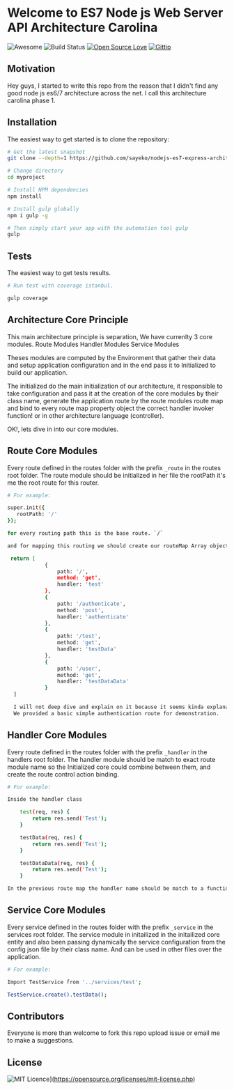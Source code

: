 # Welcome to ES7 Node js Web Server API Architecture Carolina
![Awesome](https://cdn.rawgit.com/sindresorhus/awesome/d7305f38d29fed78fa85652e3a63e154dd8e8829/media/badge.svg)
![Build Status](https://travis-ci.org/sayeko/nodejs-es7-clean-boilerplate.svg?branch=master)
[![Open Source Love](https://badges.frapsoft.com/os/v1/open-source.svg?v=103)](https://github.com/ellerbrock/open-source-badge/)
[![Gittip](https://cdn.rawgit.com/gratipay/gratipay-badge/2.3.0/dist/gratipay.svg)](https://gratipay.com/~sayeko/)


Motivation
----------
Hey guys, I started to write this repo from the reason that I didn't find any good node js es6/7 architecture across the net.
I call this architecture carolina phase 1.

Installation
---------------

The easiest way to get started is to clone the repository:

```bash
# Get the latest snapshot
git clone --depth=1 https://github.com/sayeko/nodejs-es7-express-architecture.git myproject

# Change directory
cd myproject

# Install NPM dependencies
npm install

# Install gulp globally
npm i gulp -g

# Then simply start your app with the automation tool gulp
gulp
```

Tests
-----

The easiest way to get tests results.

```bash
# Run test with coverage istanbul.

gulp coverage

```

Architecture Core Principle
---------------------------

This main architecture principle is separation, We have currenlty 3 core modules.
Route Modules
Handler Modules
Service Modules

Theses modules are computed by the Environment that gather their data and setup application configuration and
in the end pass it to Initialized to build our application.

The initialized do the main initialization of our architecture, it responsible to take configuration and pass it at the creation
of the core modules by their class name, generate the application route by the route modules route map and bind to every route
map property object the correct handler invoker function! or in other architecture language (controller).

OK!, lets dive in into our core modules.


Route Core Modules
------------------

Every route defined in the routes folder with the prefix `_route` in the routes root folder.
The route module should be initialized in her file the rootPath it's me the root route for this router.

```bash
# For example:

super.init({
   rootPath: '/'
});

for every routing path this is the base route. `/`

and for mapping this routing we should create our routeMap Array object.

 return [
            {
                path: '/',
                method: 'get',
                handler: 'test'
            },
            {
                path: '/authenticate',
                method: 'post',
                handler: 'authenticate'
            },
            {
                path: '/test',
                method: 'get',
                handler: 'testData'
            },
            {
                path: '/user',
                method: 'get',
                handler: 'testDataData'
            }
  ]

  I will not deep dive and explain on it because it seems kinda explanatory.
  We provided a basic simple authentication route for demonstration.

```


Handler Core Modules
--------------------

Every route defined in the routes folder with the prefix `_handler` in the handlers root folder.
The handler module should be match to exact route module name so the Initialized core could combine between them,
and create the route control action binding.

```bash
# For example:

Inside the handler class

    test(req, res) {
        return res.send('Test');
    }

    testData(req, res) {
        return res.send('Test');
    }

    testDataData(req, res) {
        return res.send('Test');
    }

In the previous route map the handler name should be match to a function call in the handler module.
```

Service Core Modules
--------------------

Every service defined in the routes folder with the prefix `_service` in the services root folder.
The service module in initailized in the initailized core entity and also been passing dynamically the service configuration
from the config json file by their class name. And can be used in other files over the application.

```bash
# For example:

Import TestService from '../services/test';

TestService.create().testData();
```

Contributors
------------
Everyone is more than welcome to fork this repo upload issue or email me to make a suggestions.


License
-------
![MIT Licence](https://badges.frapsoft.com/os/mit/mit.svg?v=103)](https://opensource.org/licenses/mit-license.php)